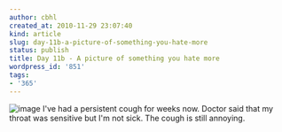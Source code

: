 ```yaml
---
author: cbhl
created_at: 2010-11-29 23:07:40
kind: article
slug: day-11b-a-picture-of-something-you-hate-more
status: publish
title: Day 11b - A picture of something you hate more
wordpress_id: '851'
tags:
- '365'
---
```


![image](http://images.azuresky.ca/blog/wp-content/uploads/2010/11/wpid-IMG_20101129_230347.jpg)
I've had a persistent cough for weeks now. Doctor said that my throat
was sensitive but I'm not sick. The cough is still annoying.
